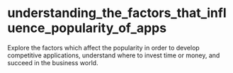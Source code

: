 # understanding_the_factors_that_influence_popularity_of_apps
Explore the factors which affect the popularity in order to develop competitive applications, understand where to invest time or money, and succeed in the business world.
